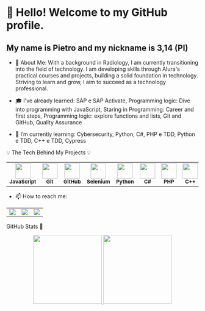 # 👋 Hello! Welcome to my GitHub profile.
## My name is Pietro and my nickname is 3,14 (PI)
- 💬 About Me: With a background in Radiology, I am currently transitioning into the field of technology. I am developing skills through Alura's practical courses and projects, building a solid foundation in technology. Striving to learn and grow, I aim to succeed as a technology professional.

- 🎓 I've already learned: SAP e SAP Activate, Programming logic: Dive into programming with JavaScript, Staring in Programming: Career and first steps, Programming logic: explore functions and lists, Git and GitHub, Quality Assurance
- 📘 I’m currently learning:
   Cybersecurity, Python, C#, PHP e TDD, Python e TDD, C++ e TDD, Cypress

💡 The Tech Behind My Projects 💡

<p align="center">
  <div align="center">
    <table>
      <tr>
        <td align="center">
          <img src="https://cdn.jsdelivr.net/gh/devicons/devicon/icons/javascript/javascript-original.svg" width="40"/><br/>
          <sub><strong>JavaScript</strong></sub>
        </td>
        <td align="center">
          <img src="https://cdn.jsdelivr.net/gh/devicons/devicon/icons/git/git-original.svg" width="40"/><br/>
          <sub><strong>Git</strong></sub>
        </td>
        <td align="center">
          <img src="https://cdn.jsdelivr.net/gh/devicons/devicon/icons/github/github-original.svg" width="40"/><br/>
          <sub><strong>GitHub</strong></sub>
        </td>
        <td align="center">
          <img src="https://cdn.jsdelivr.net/gh/devicons/devicon/icons/selenium/selenium-original.svg" width="40"/><br/>
          <sub><strong>Selenium</strong></sub>
        </td>
        <td align="center">
          <img src="https://cdn.jsdelivr.net/gh/devicons/devicon/icons/python/python-original.svg" width="40"/><br/>
          <sub><strong>Python</strong></sub>
        </td>
        <td align="center">
          <img src="https://cdn.jsdelivr.net/gh/devicons/devicon/icons/csharp/csharp-original.svg" width="40"/><br/>
          <sub><strong>C#</strong></sub>
        </td>
        <td align="center">
          <img src="https://cdn.jsdelivr.net/gh/devicons/devicon/icons/php/php-original.svg" width="40"/><br/>
          <sub><strong>PHP</strong></sub>
        </td>
        <td align="center">
          <img src="https://cdn.jsdelivr.net/gh/devicons/devicon/icons/cplusplus/cplusplus-original.svg" width="40"/><br/>
          <sub><strong>C++</strong></sub>
        </td>
      </tr>
    </table>
  </div>
</p>

   
  
    


        
- 📫 How to reach me: 
<p align="center">
  <div align="center">
    <table>
      <tr>
        <td align="center">
          <a href="https://www.linkedin.com/in/pietro-silva-208a09205?utm_source=share&utm_campaign=share_via&utm_content=profile&utm_medium=ios_app" target="_blank">
            <img loading="lazy" src="https://img.shields.io/badge/-LinkedIn-%230077B5?style=for-the-badge&logo=linkedin&logoColor=white" target="_blank">
          </a>
        </td>
        <td align="center">
          <a href="https://instagram.com/pietro_silva99_" target="_blank">
            <img loading="lazy" src="https://img.shields.io/badge/-Instagram-%23E4405F?style=for-the-badge&logo=instagram&logoColor=white" target="_blank">
          </a>
        </td>
        <td align="center">
          <a href="mailto:ribeiropietro99@gmail.com">
            <img loading="lazy" src="https://img.shields.io/badge/Gmail-D14836?style=for-the-badge&logo=gmail&logoColor=white" target="_blank">
          </a>
        </td>
      </tr>
    </table>
  </div>
</p>
 <div>
<div>
  
   GitHub Stats 🚀
   <p align="center">
  <div align="center">
   
 <td align="center">
   <a href="https://github.com/PietroSilva642">
    <img loading="lazy" height="180em" src="https://github-readme-stats.vercel.app/api/top-langs/?username=PietroSilva642&layout=compact&langs_count=7&theme=dracula"/>
  </a>
  <a href="https://github.com/PietroSilva642">
    <img loading="lazy" height="180em" src="https://github-readme-stats.vercel.app/api?username=PietroSilva642&show_icons=true&theme=dracula&include_all_commits=true&count_private=true"/>
  </a>
</div>
 
  
  
  


   
            
          

            
          
  
          
                  
          
          
          
            

<!--
**PietroSilva642/PietroSilva642** is a ✨ _special_ ✨ repository because its `README.md` (this file) appears on your GitHub profile.

Here are some ideas to get you started:

- 📘 I´m currently learning 
- 👯 I’m looking to collaborate on ...
- 🤔 I’m looking for help with ...
- 💬 Ask me about ...
- 📫 How to reach me: ...
- 😄 Pronouns: ...
- ⚡ Fun fact: ...
-->

